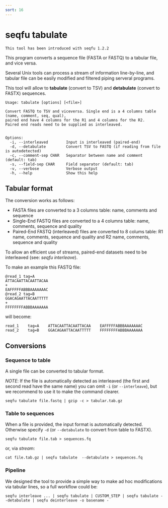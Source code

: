 ```yaml
---
sort: 16
---
```

# seqfu tabulate

```note
This tool has been introduced with seqfu 1.2.2
```

This program converts a sequence file (FASTA or FASTQ) to a tabular file,
and vice versa.

Several Unix tools can process a stream of information line-by-line, and
tabular file can be easily modified and filtered piping serveral programs.

This tool will allow to **tabulate** (convert to TSV) and 
**detabulate** (convert to FASTX) sequences.

```
Usage: tabulate [options] [<file>]

Convert FASTQ to TSV and viceversa. Single end is a 4 columns table (name, comment, seq, qual),
paired end have 4 columns for the R1 and 4 columns for the R2. 
Paired end reads need to be supplied as interleaved.
 

Options:
  -i, --interleaved        Input is interleaved (paired-end)
  -d, --detabulate         Convert TSV to FASTQ (if reading from file is autodetected) 
  -c, --comment-sep CHAR   Separator between name and comment (default: tab)
  -s, --field-sep CHAR     Field separator (default: tab)
  -v, --verbose            Verbose output
  -h, --help               Show this help
```

## Tabular format

The conversion works as follows:
* FASTA files are converted to a 3 columns table: name, comments and sequence
* Single-End FASTQ files are converted to a 4 columns table: name, comments, sequence and quality
* Paired-End FASTQ (interleaved) files are converted to 8 colums table: R1 name, comments, sequence and quality and R2 name, comments, sequence and quality

To allow an efficient use of streams, paired-end datasets need to be interleaved (see: _seqfu interleave_).

To make an example this FASTQ file:
```
@read_1 tag=A
ATTACAATTACAATTACAA
+
EAFFFFFABBBAAAAAAAC
@read_2 tag=B
GGACAGAATTACAATTTTT
+
FFFFFFFFABBBAAAAAAA
```
will become:
```
read_1    tag=A    ATTACAATTACAATTACAA    EAFFFFFABBBAAAAAAAC
read_2    tag=B    GGACAGAATTACAATTTTT    FFFFFFFFABBBAAAAAAA
```


## Conversions


### Sequence to table
A single file can be converted to tabular format. 

*NOTE*: If the file is automatically detected as interleaved (the first and second read
have the same name) you can omit `-i` (or `--interleave`), but we recommend to use it to make the command clearer.

```
seqfu tabulate file.fastq | gzip -c > tabular.tab.gz
```


### Table to sequences
When a file is provided, the input format is automatically detected. Otherwise specify `-d` (or `--detabulate` to convert from table to FASTX).

```
seqfu tabulate file.tab > sequences.fq
```
or, via _stream_:
```
cat file.tab.gz | seqfu tabulate  --detabulate > sequences.fq
```

### Pipeline

We designed the tool to provide a simple way to make ad hoc modifications via tabular lines, so a full workflow could be:

```
seqfu interleave ... | seqfu tabulate | CUSTOM_STEP | seqfu tabulate --detabulate | seqfu deinterleave -o basename -
```
